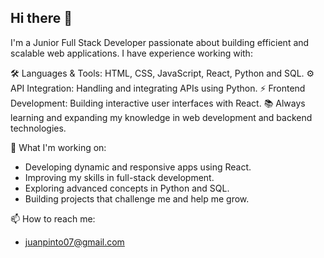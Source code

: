 ## Hi there 👋

I'm a Junior Full Stack Developer passionate about building efficient and scalable web applications. I have experience working with:

🛠️ Languages & Tools: HTML, CSS, JavaScript, React, Python and SQL.
⚙️ API Integration: Handling and integrating APIs using Python.
⚡ Frontend Development: Building interactive user interfaces with React.
📚 Always learning and expanding my knowledge in web development and backend technologies.

🚀 What I'm working on:
- Developing dynamic and responsive apps using React.
- Improving my skills in full-stack development.
- Exploring advanced concepts in Python and SQL.
- Building projects that challenge me and help me grow.
  
📫 How to reach me:
- juanpinto07@gmail.com
